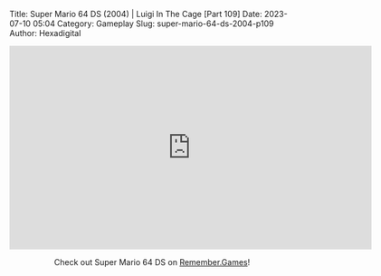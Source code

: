 Title: Super Mario 64 DS (2004) | Luigi In The Cage [Part 109]
Date: 2023-07-10 05:04
Category: Gameplay
Slug: super-mario-64-ds-2004-p109
Author: Hexadigital

<center><iframe src="https://www.youtube.com/embed/do74Oz8uSqQ?feature=oembed" allow="accelerometer; autoplay; encrypted-media; gyroscope; picture-in-picture" width="640" height="360" frameborder="0"></iframe>

Check out Super Mario 64 DS on [Remember.Games](https://remember.games/game/2250/super-mario-64-ds/)!</center>